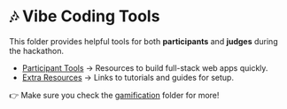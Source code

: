 # 🎶 Vibe Coding Tools

This folder provides helpful tools for both **participants** and **judges** during the hackathon.  

- [Participant Tools](./participant-tools.md) → Resources to build full-stack web apps quickly.    
- [Extra Resources](./resources.md) → Links to tutorials and guides for setup.

👉 Make sure you check the [gamification](../gamification) folder for more!
